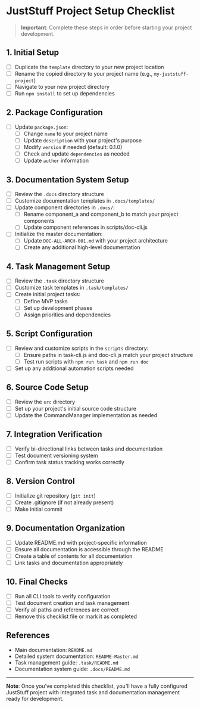 # JustStuff Project Setup Checklist

> **Important**: Complete these steps in order before starting your project development.

## 1. Initial Setup
- [ ] Duplicate the `template` directory to your new project location
- [ ] Rename the copied directory to your project name (e.g., `my-juststuff-project`)
- [ ] Navigate to your new project directory
- [ ] Run `npm install` to set up dependencies

## 2. Package Configuration
- [ ] Update `package.json`:
  - [ ] Change `name` to your project name
  - [ ] Update `description` with your project's purpose
  - [ ] Modify `version` if needed (default: 0.1.0)
  - [ ] Check and update `dependencies` as needed
  - [ ] Update `author` information

## 3. Documentation System Setup
- [ ] Review the `.docs` directory structure
- [ ] Customize documentation templates in `.docs/templates/`
- [ ] Update component directories in `.docs/`:
  - [ ] Rename component_a and component_b to match your project components
  - [ ] Update component references in scripts/doc-cli.js
- [ ] Initialize the master documentation:
  - [ ] Update `DOC-ALL-ARCH-001.md` with your project architecture
  - [ ] Create any additional high-level documentation

## 4. Task Management Setup
- [ ] Review the `.task` directory structure
- [ ] Customize task templates in `.task/templates/`
- [ ] Create initial project tasks:
  - [ ] Define MVP tasks
  - [ ] Set up development phases
  - [ ] Assign priorities and dependencies

## 5. Script Configuration
- [ ] Review and customize scripts in the `scripts` directory:
  - [ ] Ensure paths in task-cli.js and doc-cli.js match your project structure
  - [ ] Test run scripts with `npm run task` and `npm run doc`
- [ ] Set up any additional automation scripts needed

## 6. Source Code Setup
- [ ] Review the `src` directory
- [ ] Set up your project's initial source code structure
- [ ] Update the CommandManager implementation as needed

## 7. Integration Verification
- [ ] Verify bi-directional links between tasks and documentation
- [ ] Test document versioning system
- [ ] Confirm task status tracking works correctly

## 8. Version Control
- [ ] Initialize git repository (`git init`)
- [ ] Create .gitignore (if not already present)
- [ ] Make initial commit

## 9. Documentation Organization
- [ ] Update README.md with project-specific information
- [ ] Ensure all documentation is accessible through the README
- [ ] Create a table of contents for all documentation
- [ ] Link tasks and documentation appropriately

## 10. Final Checks
- [ ] Run all CLI tools to verify configuration
- [ ] Test document creation and task management
- [ ] Verify all paths and references are correct
- [ ] Remove this checklist file or mark it as completed

## References
- Main documentation: `README.md`
- Detailed system documentation: `README-Master.md`  
- Task management guide: `.task/README.md`
- Documentation system guide: `.docs/README.md`

---

**Note**: Once you've completed this checklist, you'll have a fully configured JustStuff project with integrated task and documentation management ready for development. 